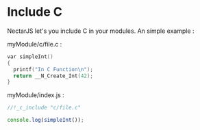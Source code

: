 # Include C

NectarJS let's you include C in your modules. An simple example :

myModule/c/file.c :

```c
var simpleInt()
{
  printf("In C Function\n");
  return __N_Create_Int(42);
}
```

myModule/index.js :

```javascript
//!_c_include "c/file.c"

console.log(simpleInt());

```
